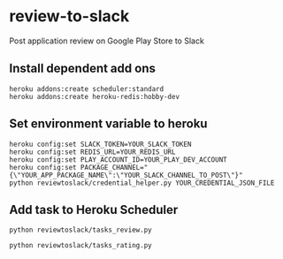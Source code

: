 # review-to-slack

Post application review on Google Play Store to Slack

## Install dependent add ons

```
heroku addons:create scheduler:standard
heroku addons:create heroku-redis:hobby-dev
```

## Set environment variable to heroku

```
heroku config:set SLACK_TOKEN=YOUR_SLACK_TOKEN
heroku config:set REDIS_URL=YOUR_REDIS_URL
heroku config:set PLAY_ACCOUNT_ID=YOUR_PLAY_DEV_ACCOUNT
heroku config:set PACKAGE_CHANNEL="{\"YOUR_APP_PACKAGE_NAME\":\"YOUR_SLACK_CHANNEL_TO_POST\"}"
python reviewtoslack/credential_helper.py YOUR_CREDENTIAL_JSON_FILE
```

## Add task to Heroku Scheduler

```
python reviewtoslack/tasks_review.py
```

```
python reviewtoslack/tasks_rating.py
```
